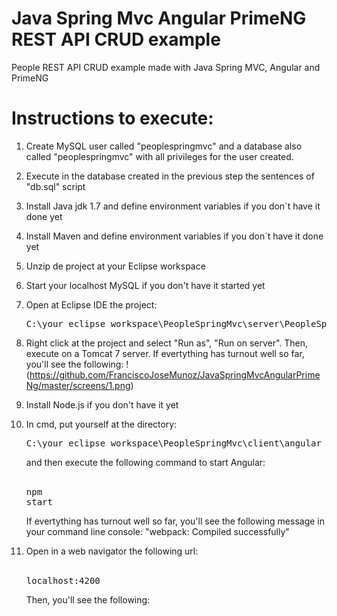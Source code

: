 # Java Spring Mvc Angular PrimeNG REST API CRUD example
People REST API CRUD example made with Java Spring MVC, Angular and PrimeNG

# Instructions to execute:

1) Create MySQL user called "peoplespringmvc" and a database also called "peoplespringmvc" with all privileges for the user created.

2) Execute in the database created in the previous step the sentences of "db.sql" script

3) Install Java jdk 1.7 and define environment variables if you don´t have it done yet

4) Install Maven and define environment variables if you don´t have it done yet

5) Unzip de project at your Eclipse workspace

6) Start your localhost MySQL if you don't have it started yet

7) Open at Eclipse IDE the project: <pre>C:\your_eclipse_workspace\PeopleSpringMvc\server\PeopleSpringMvc</pre>

8) Right click at the project and select "Run as", "Run on server". Then, execute on a Tomcat 7 server. If evertything has turnout well so far, you'll see the following: 
!(https://github.com/FranciscoJoseMunoz/JavaSpringMvcAngularPrimeNg/master/screens/1.png)



9) Install Node.js if you don't have it yet

10) In cmd, put yourself at the directory: <pre>C:\your_eclipse_workspace\PeopleSpringMvc\client\angular</pre> and then execute the following command to start Angular: <br/><br/><pre>npm start</pre> If evertything has turnout well so far, you'll see the following message in your command line console: "webpack: Compiled successfully"

11) Open in a web navigator the following url: <br/><br/><pre>localhost:4200</pre>Then, you'll see the following:
